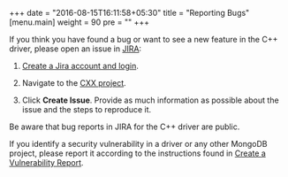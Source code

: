 +++
date = "2016-08-15T16:11:58+05:30"
title = "Reporting Bugs"
[menu.main]
  weight = 90
  pre = "<i class='fa fa-bug'></i>"
+++

If you think you have found a bug or want to see a new feature in the
C++ driver, please open an issue in [JIRA](https://jira.mongodb.org/):

1. [Create a Jira account and login](https://jira.mongodb.org/).

2. Navigate to the [CXX project](https://jira.mongodb.org/browse/CXX).

3. Click **Create Issue**. Provide as much information as possible about
   the issue and the steps to reproduce it.

Be aware that bug reports in JIRA for the C++ driver are public.

If you identify a security vulnerability in a driver or any other
MongoDB project, please report it according to the instructions found in
[Create a Vulnerability Report](https://docs.mongodb.com/master/tutorial/create-a-vulnerability-report).
